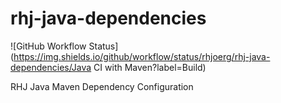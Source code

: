 # rhj-java-dependencies

![GitHub Workflow Status](https://img.shields.io/github/workflow/status/rhjoerg/rhj-java-dependencies/Java CI with Maven?label=Build)

RHJ Java Maven Dependency Configuration
